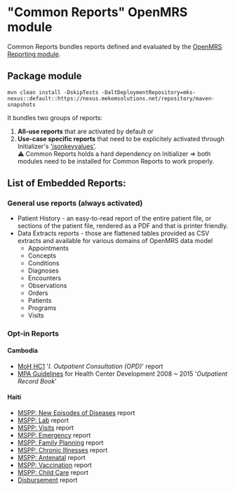 # "Common Reports" OpenMRS module
Common Reports bundles reports defined and evaluated by the [OpenMRS Reporting module](https://github.com/openmrs/openmrs-module-reporting).


## Package module

`mvn clean install -DskipTests -DaltDeploymentRepository=mks-nexus::default::https://nexus.mekomsolutions.net/repository/maven-snapshots`

It bundles two groups of reports:
1. **All-use reports** that are activated by default or
1. **Use-case specific reports** that need to be explicitely activated through Initializer's ['jsonkeyvalues'](https://github.com/mekomsolutions/openmrs-module-initializer/blob/master/readme/jsonkeyvalues.md#domain-jsonkeyvalues).<br/>:warning: Common Reports holds a hard dependency on Initializer ⇒ both modules need to be installed for Common Reports to work properly.

## List of Embedded Reports:
### General use reports (always activated)
* Patient History - an easy-to-read report of the entire patient file, or sections of the patient file, rendered as a PDF and that is printer friendly.
* Data Extracts reports - those are flattened tables provided as CSV extracts and available for various domains of OpenMRS data model
  * Appointments
  * Concepts
  * Conditions
  * Diagnoses
  * Encounters
  * Observations
  * Orders
  * Patients
  * Programs
  * Visits

### Opt-in Reports
#### Cambodia
* [MoH HC1](https://docs.google.com/spreadsheets/d/1AD59mP88wzTeV9pe3YyrBri4X7AFNnnqik4l1pTSaUs/edit?usp=sharing) '_I. Outpatient Consultation (OPD)_' report
* [MPA Guidelines]([https://drive.google.com/file/d/0B5RYtMgBysYHOTk1cFpBNVpDdEE/view?usp=sharing](https://drive.google.com/file/d/0B5RYtMgBysYHOTk1cFpBNVpDdEE/view?resourcekey=0-aywPbI3lhr8bVV2Kvw5XFA)) for Health Center Development 2008 ~ 2015 '_Outpatient Record Book_'
#### Haiti
* [MSPP: New Episodes of Diseases](readme/newEpisodesOfDiseases.md) report
* [MSPP: Lab](readme/MSPPlab.md) report
* [MSPP: Visits](readme/MSPPvisits.md) report
* [MSPP: Emergency](readme/MSPPemergency.md) report
* [MSPP: Family Planning](readme/MSPPfamilyPlanning.md) report
* [MSPP: Chronic Illnesses](readme/MSPPchronicIllnesses.md) report
* [MSPP: Antenatal](readme/MSPPantenatal.md) report
* [MSPP: Vaccination](readme/MSPPvaccination.md) report
* [MSPP: Child Care](readme/MSPPchildCareDiseases.md) report
* [Disbursement](readme/Disbursement.md) report
